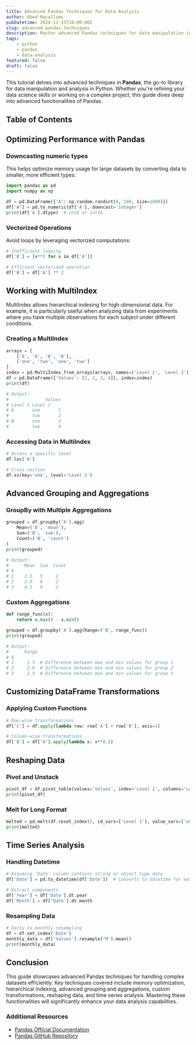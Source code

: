 ```yaml
---
title: Advanced Pandas Techniques for Data Analysis
author: Obed Macallums
pubDatetime: 2024-12-15T10:00:00Z
slug: advanced-pandas-techniques
description: Master advanced Pandas techniques for data manipulation in Python, including performance optimization, MultiIndex, grouping, DataFrame transformations, and time series analysis.
tags:
    - python
    - pandas
    - data-analysis
featured: false
draft: false
---
```


This tutorial delves into advanced techniques in **Pandas**, the go-to library for data manipulation and analysis in Python. Whether you're refining your data science skills or working on a complex project, this guide dives deep into advanced functionalities of Pandas.

## Table of Contents

## Optimizing Performance with Pandas

### Downcasting numeric types

This helps optimize memory usage for large datasets by converting data to smaller, more efficient types:

```python
import pandas as pd
import numpy as np

df = pd.DataFrame({'A': np.random.randint(0, 100, size=1000)})
df['A'] = pd.to_numeric(df['A'], downcast='integer')
print(df['A'].dtype)  # int8 or int16
```

### Vectorized Operations

Avoid loops by leveraging vectorized computations:

```python
# Inefficient looping
df['B'] = [x**2 for x in df['A']]

# Efficient vectorized operation
df['B'] = df['A'] ** 2
```

## Working with MultiIndex

MultiIndex allows hierarchical indexing for high-dimensional data. For example, it is particularly useful when analyzing data from experiments where you have multiple observations for each subject under different conditions.

### Creating a MultiIndex

```python
arrays = [
    ['A', 'A', 'B', 'B'],
    ['one', 'two', 'one', 'two']
]
index = pd.MultiIndex.from_arrays(arrays, names=('Level 1', 'Level 2'))
df = pd.DataFrame({'Values': [1, 2, 3, 4]}, index=index)
print(df)

# Output:
#              Values
# Level 1 Level 2     
# A       one       1
#         two       2
# B       one       3
#         two       4
```

### Accessing Data in MultiIndex

```python
# Access a specific level
df.loc['A']

# Cross-section
df.xs(key='one', level='Level 2')
```

## Advanced Grouping and Aggregations

### GroupBy with Multiple Aggregations

```python
grouped = df.groupby('A').agg(
    Mean=('B', 'mean'),
    Sum=('B', 'sum'),
    Count=('B', 'count')
)
print(grouped)

# Output:
#      Mean  Sum  Count
# A                    
# 1    2.5   5     2
# 2    3.0   6     2
# 3    4.5   9     2
```

### Custom Aggregations

```python
def range_func(x):
    return x.max() - x.min()

grouped = df.groupby('A').agg(Range=('B', range_func))
print(grouped)

# Output:
#      Range
# A        
# 1     1.5  # Difference between max and min values for group 1
# 2     2.0  # Difference between max and min values for group 2
# 3     2.5  # Difference between max and min values for group 3
```

## Customizing DataFrame Transformations

### Applying Custom Functions

```python
# Row-wise transformations
df['C'] = df.apply(lambda row: row['A'] + row['B'], axis=1)

# Column-wise transformations
df['D'] = df['A'].apply(lambda x: x**0.5)
```

## Reshaping Data

### Pivot and Unstack

```python
pivot_df = df.pivot_table(values='Values', index='Level 1', columns='Level 2')
print(pivot_df)
```

### Melt for Long Format

```python
melted = pd.melt(df.reset_index(), id_vars=['Level 1'], value_vars=['one', 'two'])
print(melted)
```

## Time Series Analysis

### Handling Datetime

```python
# Assuming 'Date' column contains string or object type data
df['Date'] = pd.to_datetime(df['Date'])  # Converts to datetime for easier manipulation and analysis

# Extract components
df['Year'] = df['Date'].dt.year
df['Month'] = df['Date'].dt.month
```

### Resampling Data

```python
# Daily to monthly resampling
df = df.set_index('Date')
monthly_data = df['Values'].resample('M').mean()
print(monthly_data)
```

## Conclusion

This guide showcases advanced Pandas techniques for handling complex datasets efficiently. Key techniques covered include memory optimization, hierarchical indexing, advanced grouping and aggregations, custom transformations, reshaping data, and time series analysis. Mastering these functionalities will significantly enhance your data analysis capabilities.

### Additional Resources

- [Pandas Official Documentation](https://pandas.pydata.org/docs/)
- [Pandas GitHub Repository](https://github.com/pandas-dev/pandas)
  